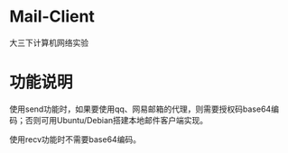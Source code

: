 # Mail-Client
大三下计算机网络实验

# 功能说明
使用send功能时，如果要使用qq、网易邮箱的代理，则需要授权码base64编码；否则可用Ubuntu/Debian搭建本地邮件客户端实现。

使用recv功能时不需要base64编码。
